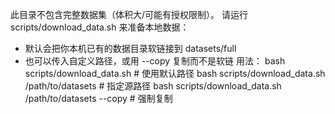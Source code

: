 此目录不包含完整数据集（体积大/可能有授权限制）。
请运行 scripts/download_data.sh 来准备本地数据：
- 默认会把你本机已有的数据目录软链接到 datasets/full
- 也可以传入自定义路径，或用 --copy 复制而不是软链
用法：
  bash scripts/download_data.sh                     # 使用默认路径
  bash scripts/download_data.sh /path/to/datasets   # 指定源路径
  bash scripts/download_data.sh /path/to/datasets --copy  # 强制复制
